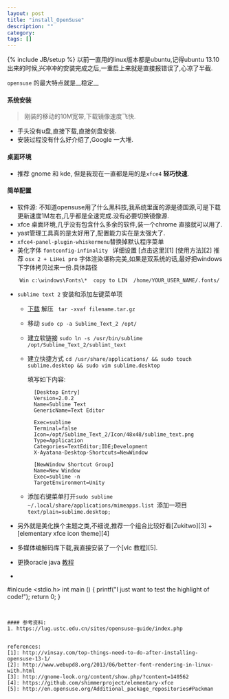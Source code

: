 ```yaml
---
layout: post
title: "install_OpenSuse"
description: ""
category: 
tags: []
---
```

{% include JB/setup %}
以前一直用的linux版本都是ubuntu,记得ubuntu 13.10 出来的时候,兴冲冲的安装完成之后,一重启上来就是直接报错误了,心凉了半截.

`opensuse` 的最大特点就是__稳定__

#### 系统安装
> 刚装的移动的10M宽带,下载镜像速度飞快.

- 手头没有u盘,直接下载,直接刻盘安装.
- 安装过程没有什么好介绍了,Google 一大堆.

#### 桌面环境
- 推荐 gnome 和 kde, 但是我现在一直都是用的是`xfce4` __轻巧快速__.

#### 简单配置
- 软件源: 不知道opensuse用了什么黑科技,我系统里面的源是德国源,可是下载更新速度1M左右,几乎都是全速完成.没有必要切换镜像源.
- xfce 桌面环境,几乎没有包含什么多余的软件,装一个chrome 直接就可以用了.
- yast管理工具真的是太好用了,配置能力实在是太强大了.
- `xfce4-panel-plugin-whiskermenu`替换掉默认程序菜单
- 美化字体 `fontconfig-infinality ` 详细设置 [点击这里][1] [使用方法][2] 推荐 `osx 2 + LiHei pro` 字体渲染堪称完美,如果是双系统的话,最好把windows 下字体拷贝过来一份.具体路径    
```                
    Win c:\windows\Fonts\*  copy to LIN  /home/YOUR_USER_NAME/.fonts/
```
-  `sublime text 2` 安装和添加左键菜单项
    * [下载](http://www.sublimetext.com/2) 解压 ` tar -xvaf filename.tar.gz`
    * 移动 `sudo cp -a Sublime_Text_2 /opt/`
    * 建立软链接 `sudo ln -s /usr/bin/sublime /opt/Sublime_Text_2/sublimt_text`
    * 建立快捷方式 `cd /usr/share/applications/ && sudo touch sublime.desktop && sudo vim sublime.desktop`
    
        填写如下内容:

            [Desktop Entry]
            Version=2.0.2
            Name=Sublime Text
            GenericName=Text Editor
            
            Exec=sublime
            Terminal=false
            Icon=/opt/Sublime_Text_2/Icon/48x48/sublime_text.png
            Type=Application
            Categories=TextEditor;IDE;Development
            X-Ayatana-Desktop-Shortcuts=NewWindow
            
            [NewWindow Shortcut Group]
            Name=New Window
            Exec=sublime -n
            TargetEnvironment=Unity
    
    * 添加右键菜单打开`sudo sublime ~/.local/share/applications/mimeapps.list `添加一项目 `text/plain=sublime.desktop; `
    
- 另外就是美化换个主题之类,不细说,推荐一个组合比较好看[Zukitwo][3] + [elementary xfce icon theme][4]
- 多媒体编解码库下载,我直接安装了一个[vlc 教程][5].
- 更换oracle java [教程](http://www.suselinks.us/install-oracle-sun-java-1-7-opensuse-12-2)
- ```c++
#inlcude <stdio.h>
int main () {
	printf("I just want to test the highlight of code!");
	return 0;
}
```


#### 参考资料:
1. https://lug.ustc.edu.cn/sites/opensuse-guide/index.php


references:
[1]: http://vinsay.com/top-things-need-to-do-after-installing-opensuse-13-1/
[2]: http://www.webupd8.org/2013/06/better-font-rendering-in-linux-with.html
[3]: http://gnome-look.org/content/show.php/?content=140562
[4]: https://github.com/shimmerproject/elementary-xfce
[5]: http://en.opensuse.org/Additional_package_repositories#Packman
